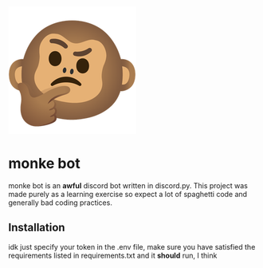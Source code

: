 ![monke bot logo](/images/logo.png)
# monke bot

monke bot is an **awful** discord bot written in discord.py.
This project was made purely as a learning exercise so expect a lot of spaghetti code and generally bad coding practices.

## Installation
idk just specify your token in the .env file, make sure you have satisfied the requirements listed in requirements.txt and it **should** run, I think